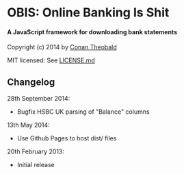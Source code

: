 OBIS: Online Banking Is Shit
==============================

#### A JavaScript framework for downloading bank statements

Copyright (c) 2014 by [Conan Theobald](mailto:me[at]conans[dot]co[dot]uk)

MIT licensed: See [LICENSE.md](LICENSE.md)

## Changelog

28th September 2014:
- Bugfix HSBC UK parsing of "Balance" columns

13th May 2014:
- Use Github Pages to host dist/ files

20th February 2013:
- Initial release
